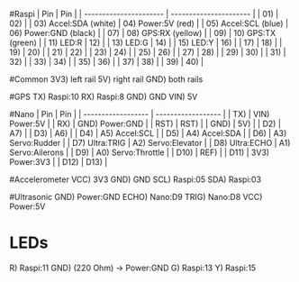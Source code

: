 #Raspi
| Pin                    | Pin                    |
| ---------------------- | ---------------------- |
| 01)                    | 02)                    |
| 03) Accel:SDA (white)  | 04) Power:5V (red)     |
| 05) Accel:SCL (blue)   | 06) Power:GND (black)  |
| 07)                    | 08) GPS:RX (yellow)    |
| 09)                    | 10) GPS:TX (green)     |
| 11) LED:R              | 12)                    |
| 13) LED:G              | 14)                    |
| 15) LED:Y              | 16)                    |
| 17)                    | 18)                    |
| 19)                    | 20)                    |
| 21)                    | 22)                    |
| 23)                    | 24)                    |
| 25)                    | 26)                    |
| 27)                    | 28)                    |
| 29)                    | 30)                    |
| 31)                    | 32)                    |
| 33)                    | 34)                    |
| 35)                    | 36)                    |
| 37)                    | 38)                    |
| 39)                    | 40)                    |

#Common
3V3) left rail
5V) right rail
GND) both rails

#GPS
TX) Raspi:10
RX) Raspi:8
GND) GND
VIN) 5V

#Nano
| Pin                | Pin                |
| ------------------ | ------------------ |
| TX)                | VIN) Power:5V      |
| RX)                | GND) Power:GND     |
| RST)               | RST)               |
| GND)               | 5V)                |
| D2)                | A7)                |
| D3)                | A6)                |
| D4)                | A5) Accel:SCL      |
| D5)                | A4) Accel:SDA      |
| D6)                | A3) Servo:Rudder   |
| D7) Ultra:TRIG     | A2) Servo:Elevator |
| D8) Ultra:ECHO     | A1) Servo:Ailerons |
| D9)                | A0) Servo:Throttle |
| D10)               | REF)               |
| D11)               | 3V3) Power:3V3     |
| D12)               | D13)               |
 
#Accelerometer
VCC) 3V3
GND) GND
SCL) Raspi:05
SDA) Raspi:03

#Ultrasonic
GND) Power:GND
ECHO) Nano:D9
TRIG) Nano:D8
VCC) Power:5V

# LEDs
R) Raspi:11
GND) (220 Ohm) -> Power:GND
G) Raspi:13
Y) Raspi:15
